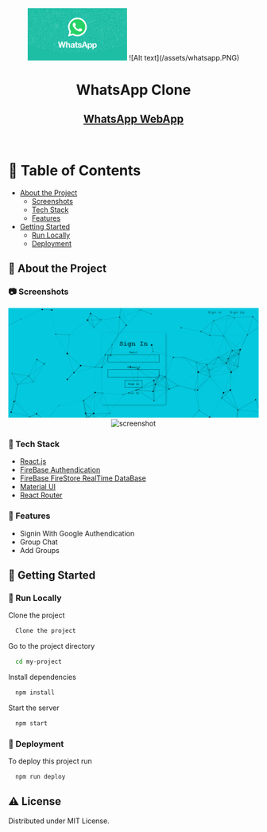 <div align="center">

  <img src="/assets/whatsapp.PNG" alt="logo" width="200" height="auto" />
  ![Alt text](/assets/whatsapp.PNG)
  <h1>WhatsApp Clone</h1>
   
<h2>
    <a href="https://AjayKumar-Here.github.io/Whatsapp-WebApp/">WhatsApp WebApp</a>
  </h2>
</div>

<br />

<!-- Table of Contents -->
# :notebook_with_decorative_cover: Table of Contents

- [About the Project](#star2-about-the-project)
  * [Screenshots](#camera-screenshots)
  * [Tech Stack](#space_invader-tech-stack)
  * [Features](#dart-features)
- [Getting Started](#toolbox-getting-started)
  * [Run Locally](#running-run-locally)
  * [Deployment](#triangular_flag_on_post-deployment)


<!-- About the Project -->
## :star2: About the Project


<!-- Screenshots -->
### :camera: Screenshots

<div align="center"> 
  <img src="https://github.com/AjayKumar-Here/Vision-AI-Repo/blob/main/assets/ps1.PNG" alt="screenshot" />
</div>
<div align="center"> 
  <img src="https://github.com/AjayKumar-Here/Vision-AI-Repo/blob/main/assets/ps2.PNG" alt="screenshot" />
</div>


<!-- TechStack -->
### :space_invader: Tech Stack

  <ul>
    <li><a href="https://reactjs.org/">React.js</a></li>
    <li><a href="https://firebase.com/">FireBase Authendication</a></li>
    <li><a href="https://firebase.com/">FireBase FireStore RealTime DataBase</a></li>
    <li><a href="https://v4.mui.com/">Material UI</a></li>
    <li><a href="https://reactrouter.com/">React Router</a></li>
   
  </ul>
    


<!-- Features -->
### :dart: Features

- Signin With Google Authendication
- Group Chat
- Add Groups



<!-- Getting Started -->
## 	:toolbox: Getting Started

<!-- Run Locally -->
### :running: Run Locally

Clone the project

```bash
  Clone the project
```

Go to the project directory

```bash
  cd my-project
```

Install dependencies

```bash
  npm install
```

Start the server

```bash
  npm start
```


<!-- Deployment -->
### :triangular_flag_on_post: Deployment

To deploy this project run

```bash
  npm run deploy
```


<!-- License -->
## :warning: License

Distributed under MIT License.


